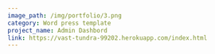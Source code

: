 ```yaml
---
image_path: /img/portfolio/3.png
category: Word press template
project_name: Admin Dashbord
link: https://vast-tundra-99202.herokuapp.com/index.html
---
```

